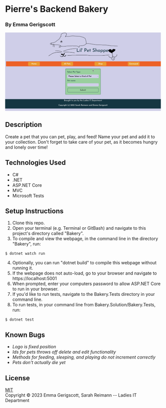 # Pierre's Backend Bakery

### By Emma Gerigscott

![gif of webpage in action](./Tamagotchi/wwwroot/img/petshop.gif)

## Description

Create a pet that you can pet, play, and feed! Name your pet and add it to your collection. Don't forget to take care of your pet, as it becomes hungry and lonely over time!

## Technologies Used

* C#
* .NET
* ASP.NET Core
* MVC
* Microsoft Tests

## Setup Instructions

1. Clone this repo.
2. Open your terminal (e.g. Terminal or GitBash) and navigate to this project's directory called "Bakery".
3. To compile and view the webpage, in the command line in the directory "Bakery", run:
```
$ dotnet watch run
```
4. Optionally, you can run "dotnet build" to compile this webpage without running it.
5. If the webpage does not auto-load, go to your browser and navigate to https://localhost:5001
6. When prompted, enter your computers password to allow ASP.NET Core to run in your browser.
7. If you'd like to run tests, navigate to the Bakery.Tests directory in your command line.
8. To run tests, in your command line from Bakery.Solution/Bakery.Tests, run:
```
$ dotnet test
```

## Known Bugs

* _Logo is fixed position_
* _Ids for pets throws off delete and edit functionality_
* _Methods for feeding, sleeping, and playing do not increment correctly_
* _Pets don't actually die yet_

## License
[MIT](https://opensource.org/licenses/MIT)  
Copyright © 2023 Emma Gerigscott, Sarah Reimann -- Ladies IT Department